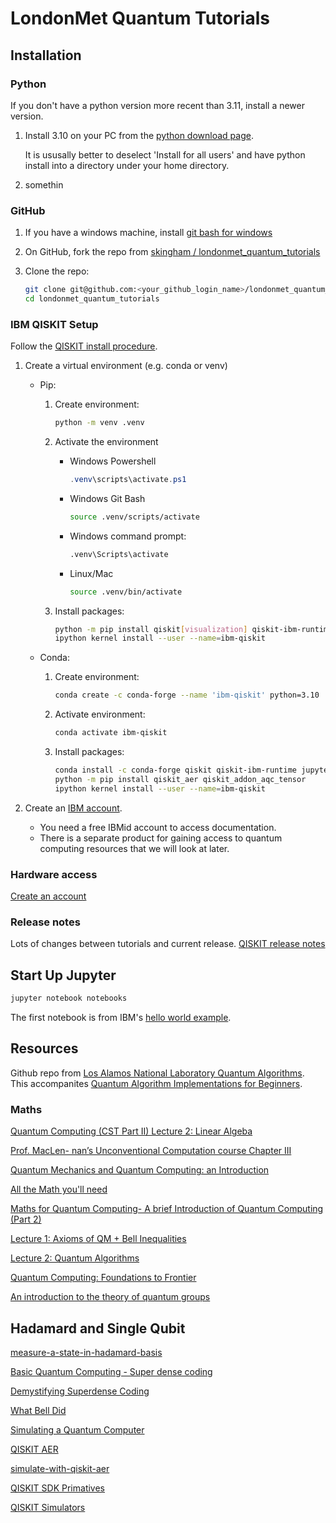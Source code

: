 # LondonMet Quantum Tutorials

## Installation

### Python

If you don't have a python version more recent than 3.11, install a newer version.

1. Install 3.10 on your PC from the [python download page](https://www.python.org/downloads/).

    It is ususally better to deselect 'Install for all users' and have python install into a directory under your home directory.

1. somethin

### GitHub

1. If you have a windows machine, install [git bash for windows](https://dscho.github.io/git-for-windows.github.io/)

1. On GitHub, fork the repo from [skingham / londonmet_quantum_tutorials](https://github.com/skingham/londonmet_quantum_tutorials)

1. Clone the repo:

    ```sh
    git clone git@github.com:<your_github_login_name>/londonmet_quantum_tutorials.git
    cd londonmet_quantum_tutorials
    ```


### IBM QISKIT Setup

Follow the [QISKIT install procedure](https://quantum.cloud.ibm.com/docs/en/guides/install-qiskit).

1. Create a virtual environment (e.g. conda or venv)
    * Pip:
        1. Create environment:

            ```sh
            python -m venv .venv
            ```

        1. Activate the environment
            * Windows Powershell

                ```powershell
                .venv\scripts\activate.ps1
                ```

            * Windows Git Bash

                ```sh
                source .venv/scripts/activate
                ```

            * Windows command prompt:

                ```sh
                .venv\Scripts\activate
                ```

            * Linux/Mac

                ```sh
                source .venv/bin/activate
                ```

        1. Install packages:

            ```sh
            python -m pip install qiskit[visualization] qiskit-ibm-runtime qiskit_aer qiskit_addon_aqc_tensor jupyter tweedledum qiskit-algorithms
            ipython kernel install --user --name=ibm-qiskit
            ```

    * Conda:
        1. Create environment:

            ```sh
            conda create -c conda-forge --name 'ibm-qiskit' python=3.10
            ```

        1. Activate environment:

            ```sh
            conda activate ibm-qiskit
            ```

        1. Install packages:

            ```sh
            conda install -c conda-forge qiskit qiskit-ibm-runtime jupyter seaborn pydot pylatexenc wrapt rich tweedledum qiskit-algorithms
            python -m pip install qiskit_aer qiskit_addon_aqc_tensor 
            ipython kernel install --user --name=ibm-qiskit
            ```

1. Create an [IBM account](https://www.ibm.com/account/reg/us-en/signup?formid=urx-19776).
    * You need a free IBMid account to access documentation.
    * There is a separate product for gaining access to quantum computing resources that we will look at later.

### Hardware access

[Create an account](https://)

### Release notes

Lots of changes between tutorials and current release.  [QISKIT release notes](https://docs.quantum.ibm.com/api/qiskit/release-notes)

## Start Up Jupyter

```sh
jupyter notebook notebooks
```

The first notebook is from IBM's [hello world example](https://docs.quantum.ibm.com/guides/hello-world).

## Resources

Github repo from [Los Alamos National Laboratory Quantum Algorithms](https://github.com/lanl/quantum_algorithms).  
This accompanites [Quantum Algorithm Implementations for Beginners](https://doi.org/10.1145/3517340).



### Maths

[Quantum Computing (CST Part II) Lecture 2: Linear Algeba](https://www.cl.cam.ac.uk/teaching/1920/QuantComp/Quantum_Computing_Lecture_2.pdf)

[Prof. MacLen- nan’s Unconventional Computation course Chapter III](https://web.eecs.utk.edu/~bmaclenn/Classes/494-594-UC-F13/handouts/LNUC-III.A.pdf)

[Quantum Mechanics and Quantum Computing: an Introduction](http://www.macs.hw.ac.uk/~des/qcnotesaims17.pdf)

[All the Math you'll need](https://www.intoquantum.pub/p/all-the-math-that-you-need-to-start-312)

[Maths for Quantum Computing- A brief Introduction of Quantum Computing (Part 2)](https://kakashi007.medium.com/maths-for-quantum-computing-a-brief-introduction-of-quantum-computing-part-2-4322c1ab140d)

[Lecture 1: Axioms of QM + Bell Inequalities](https://people.eecs.berkeley.edu/~vazirani/s09quantum/notes/lecture1.pdf)

[Lecture 2: Quantum Algorithms](https://people.eecs.berkeley.edu/~vazirani/s09quantum/notes/lecture2.pdf)

[Quantum Computing: Foundations to Frontier](https://www.henryyuen.net/fall2019/scribe1-2.pdf)

[An introduction to the theory of quantum groups](https://dc.ewu.edu/cgi/viewcontent.cgi?params=/context/theses/article/1035/&path_info=Ryan_Downie_Final_Thesis_Spring_2012.pdf)

## Hadamard and Single Qubit

[measure-a-state-in-hadamard-basis](https://quantumcomputing.stackexchange.com/questions/17798/measure-a-state-in-hadamard-basis)

[Basic Quantum Computing - Super dense coding](https://medium.com/@charlie.thomas_94667/basic-quantum-computing-super-dense-coding-279eeaf233d8)

[Demystifying Superdense Coding](https://medium.com/qiskit/demystifying-superdense-coding-41d46401910e)

[](https://www.monoidal.net/papers/tutorialqpl-1.pdf)

[What Bell Did](https://arxiv.org/pdf/1408.1826)

[Simulating a Quantum Computer](https://medium.com/data-science/simulating-a-quantum-computer-with-qiskit-46eb73f78394)

[QISKIT AER](https://github.com/Qiskit/qiskit-aer)

[simulate-with-qiskit-aer](https://docs.quantum.ibm.com/guides/simulate-with-qiskit-aer)

[QISKIT SDK Primatives](https://docs.quantum.ibm.com/guides/simulate-with-qiskit-sdk-primitives)

[QISKIT Simulators](https://qiskit.github.io/qiskit-aer/tutorials/1_aersimulator.html)
